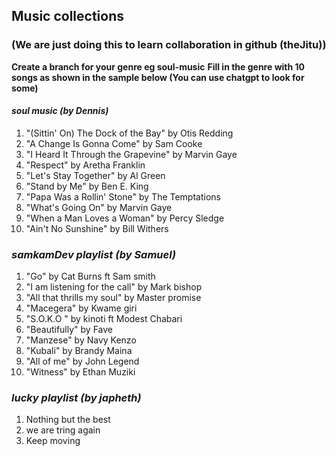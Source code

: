 ## Music collections
### (We are just doing this to learn collaboration in github (theJitu))

**Create a branch for your genre eg soul-music**
**Fill in the genre with 10 songs as shown in the sample below (You can use chatgpt to look for some)**

#### *soul music (by Dennis)*
1. "(Sittin' On) The Dock of the Bay" by Otis Redding
1. "A Change Is Gonna Come" by Sam Cooke
1. "I Heard It Through the Grapevine" by Marvin Gaye
1. "Respect" by Aretha Franklin
1. "Let's Stay Together" by Al Green
1. "Stand by Me" by Ben E. King
1. "Papa Was a Rollin' Stone" by The Temptations
1. "What's Going On" by Marvin Gaye
1. "When a Man Loves a Woman" by Percy Sledge
1. "Ain't No Sunshine" by Bill Withers

### *samkamDev playlist (by Samuel)*
1. "Go" by  Cat Burns ft Sam smith
1. "I am listening for the call" by Mark bishop
1. "All that thrills my soul" by Master promise
1. "Macegera" by Kwame giri
1. "S.O.K.O " by kinoti ft Modest Chabari
1. "Beautifully" by Fave
1. "Manzese" by Navy Kenzo
1. "Kubali" by Brandy Maina
1. "All of me" by John Legend
1. "Witness" by Ethan Muziki

### *lucky playlist (by japheth)*
1. Nothing but the best
1. we are tring again 
1. Keep moving
